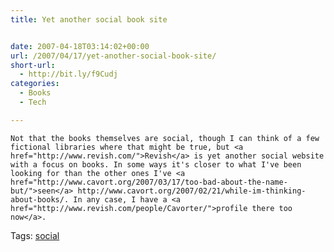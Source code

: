 ```yaml
---
title: Yet another social book site


date: 2007-04-18T03:14:02+00:00
url: /2007/04/17/yet-another-social-book-site/
short-url:
  - http://bit.ly/f9Cudj
categories:
  - Books
  - Tech

---
```

<div class='microid-mailto+http:sha1:6b0b0a2409148b2c0b8d8fa53cbdff5d7353bab0'>
  
    Not that the books themselves are social, though I can think of a few fictional libraries where that might be true, but <a href="http://www.revish.com/">Revish</a> is yet another social website with a focus on books. In some ways it's closer to what I've been looking for than the other ones I've <a href="http://www.cavort.org/2007/03/17/too-bad-about-the-name-but/">seen</a> http://www.cavort.org/2007/02/21/while-im-thinking-about-books/. In any case, I have a <a href="http://www.revish.com/people/Cavorter/">profile there too now</a>.
  
</div>

<div class="st-post-tags">
  Tags: <a href="http://www.cavort.org/tag/social/" title="social" rel="tag">social</a><br />
</div>